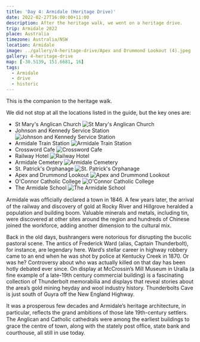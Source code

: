```yaml
---
title: 'Day 4: Armidale (Heritage Drive)'
date: 2022-02-27T16:00:00+11:00
description: After the heritage walk, we went on a heritage drive.
trip: Armidale 2022
place: Australia
timezone: Australia/NSW
location: Armidale
image: ../gallery/4-heritage-drive/Apex and Drummond Lookout (4).jpeg
gallery: 4-heritage-drive
map: [-30.5139, 151.6681, 16]
tags:
  - Armidale
  - drive
  - historic
---
```


This is the companion to the heritage walk.

We did not stop at all the locations listed in the guide, but the key ones are:

- St Mary's Anglican Church
  ![St Mary's Anglican Church](../gallery/4-heritage-drive/St_Marys_Anglican_Church,_West_Armidale_1.jpeg)
- Johnson and Kennedy Service Station
  ![Johnson and Kennedy Service Station](../gallery/4-heritage-drive/Johnson_Kennedy_Service_Station.jpeg)
- Armidale Train Station
  ![Armidale Train Station](../gallery/4-heritage-drive/Armidale_Railway_Station.jpeg)
- Crossword Cafe
  ![Crossword Cafe](../gallery/4-heritage-drive/Crossword_Cafe_1.jpeg)
- Railway Hotel
  ![Railway Hotel](../gallery/4-heritage-drive/Railway_Hotel.jpeg)
- Armidale Cemetery
  ![Armidale Cemetery](../gallery/4-heritage-drive/Armidale_Cemetery.jpeg)
- St. Patrick's Orphanage
  ![St. Patrick's Orphanage](../gallery/4-heritage-drive/St_Patricks_Orphanage.jpeg)
- Apex and Drummond Lookout
  ![Apex and Drummond Lookout](../gallery/4-heritage-drive/Apex_and_Drummond_Lookout_6.jpeg)
- O'Connor Catholic College
  ![O'Connor Catholic College](../gallery/4-heritage-drive/OConnor_Catholic_College_4.jpeg)
- The Armidale School
  ![The Armidale School](../gallery/4-heritage-drive/The_Armidale_School_3.jpeg)

Armidale was ofﬁcially declared a town in 1846. A few years later, the arrival of the railway and discovery of gold at Rocky River and Hillgrove heralded a population and building boom. Valuable minerals and metals, including tin, were discovered at other sites around the region and hundreds of Chinese joined the workforce, adding another dimension to the cultural mix.

Back in the old days, bushrangers were notorious for disrupting the bucolic pastoral scene. The antics of Frederick Ward (alias, Captain Thunderbolt), for instance, are legendary here. Ward’s stellar career in highway robbery came to an end when he was shot by police at Kentucky Creek in 1870. Or was he? Controversy about who was actually killed on that day has been hotly debated ever since. On display at McCrossin’s Mill Museum in Uralla (a fine example of a late-19th century commercial building) is a fascinating collection of Thunderbolt memorabilia and displays that reveal stories about the area’s gold mining heyday and wool industry history. Thunderbolts Cave is just south of Guyra off the New England Highway.

It was a prosperous few decades and Armidale’s heritage architecture, in particular, reﬂects the grand ambitions of those late 19th-century settlers. The Anglican and Catholic cathedrals were among the earliest buildings to grace the centre of town, along with the stately post ofﬁce, state bank and courthouse, all still in use today.
